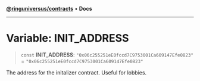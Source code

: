[**@ringuniversus/contracts**](../../../README.md) • **Docs**

---

# Variable: INIT_ADDRESS

> `const` **INIT_ADDRESS**: `"0x06c255251eE0fccd7C9753001Ca609147Efe0823"` = `"0x06c255251eE0fccd7C9753001Ca609147Efe0823"`

The address for the initalizer contract. Useful for lobbies.
